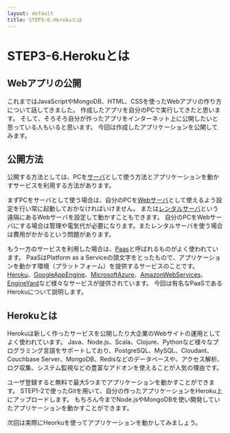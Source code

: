```yaml
---
layout: default
title: STEP3-6.Herokuとは
---
```

# STEP3-6.Herokuとは

## Webアプリの公開
これまではJavaScriptやMongoDB、HTML、CSSを使ったWebアプリの作り方について話してきました。
作成したアプリを自分のPCで実行してきたと思います。
そして、そろそろ自分が作ったアプリをインターネット上に公開したいと思っている人もいると思います。
今回は作成したアプリケーションを公開してみます。

## 公開方法
公開する方法としては、PCを[サーバ](http://e-words.jp/w/E382B5E383BCE38390.html)として使う方法とアプリケーションを動かすサービスを利用する方法があります。

まずPCをサーバとして使う場合は、自分のPCを[Webサーバ](http://e-words.jp/w/WebE382B5E383BCE38390.html)として使えるよう設定を行い常に起動しておかなければいけません。
または[レンタルサーバ](http://e-words.jp/w/E3839BE382B9E38386E382A3E383B3E382B0E382B5E383BCE38393E382B9.html)という遠隔にあるWebサーバを設定して動かすこともできます。
自分のPCをWebサーバにする場合は管理や電気代が必要になります。またレンタルサーバを使う場合は費用がかかるという問題があります。

もう一方のサービスを利用した場合は、[Paas](http://e-words.jp/w/PaaS.html)と呼ばれるものがよく使われています。
PaaSはPlatform as a Serviceの頭文字をとったもので、アプリケーションを動かす環境（プラットフォーム）を提供するサービスのことです。
[Heroku](https://www.heroku.com/)、[GoogleAppEngine](https://appengine.google.com)、[MicrosoftAzure](http://azure.microsoft.com/ja-jp/)、[AmazonWebServices](http://aws.amazon.com/jp/)、[EngineYard](https://www.engineyard.co.jp/)など様々なサービスが提供されています。
今回は有名なPaaSであるHerokuについて説明します。

## Herokuとは
Herokuは新しく作ったサービスを公開したり大企業のWebサイトの運用としてよく使われています。
Java、Node.js、Scala、Clojure、Pythonなど様々なプログラミング言語をサポートしており、PostgreSQL、MySQL、Cloudant、Couchbase Server、MongoDB、Redisなどのデータベースや、アクセス解析、ログ収集、システム監視などの豊富なアドオンを使えることが人気の理由です。

ユーザ登録すると無料で最大5つまでアプリケーションを動かすことができます。
STEP1-2で使ったGitを用いて、自分の作ったアプリケーションをHeroku上にアップロードします。
もちろん今までNode.jsやMongoDBを使い開発していたアプリケーションを動かすことができます。

次回は実際にHeorkuを使ってアプリケーションを動かしてみましょう。
